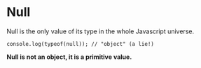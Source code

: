 # Null
Null is the only value of its type in the whole Javascript universe.

```
console.log(typeof(null)); // "object" (a lie!)
```

**Null is not an object, it is a primitive value.**